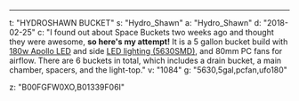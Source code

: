 ---
t: "HYDROSHAWN BUCKET"
s: "Hydro_Shawn"
a: "Hydro_Shawn"
d: "2018-02-25"
c: "I found out about Space Buckets two weeks ago and thought they were awesome, <strong>so here's my attempt!</strong> It is a 5 gallon bucket build with <a href='https://www.amazon.com/Apollo-Horticulture-GL60LED-Spectrum-Growing/dp/B00FGFW0XO/ref=as_li_ss_tl?ie=UTF8&linkCode=ll1&tag=spacbuck-20&linkId=050ef889e5896670244ba5e4eb8846f0'>180w Apollo LED</a> and side <a href='https://www.amazon.com/LEDMO-16-4Ft-300LEDs-Non-waterproof-brightness/dp/B01339F06I/ref=as_li_ss_tl?ie=UTF8&linkCode=ll1&tag=spacbuck-20&linkId=525e8de62d707e6aab896230c4705349'>LED lighting (5630SMD)</a>, and 80mm PC fans for airflow. There are 6 buckets in total, which includes a drain bucket, a main chamber, spacers, and the light-top."
v: "1084"
g: "5630,5gal,pcfan,ufo180"

z: "B00FGFW0XO,B01339F06I"
